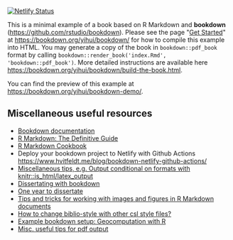 [![Netlify Status](https://api.netlify.com/api/v1/badges/be1b9c1b-d23a-483d-8493-07424a5422dc/deploy-status)](https://app.netlify.com/sites/ulis-thesis/deploys)

This is a minimal example of a book based on R Markdown and **bookdown** (https://github.com/rstudio/bookdown). Please see the page "[Get Started](https://bookdown.org/yihui/bookdown/get-started.html)" at https://bookdown.org/yihui/bookdown/ for how to compile this example into HTML. You may generate a copy of the book in `bookdown::pdf_book` format by calling `bookdown::render_book('index.Rmd', 'bookdown::pdf_book')`. More detailed instructions are available here https://bookdown.org/yihui/bookdown/build-the-book.html.
 
You can find the preview of this example at https://bookdown.org/yihui/bookdown-demo/.

## Miscellaneous useful resources

- [Bookdown documentation](https://bookdown.org)
- [R Markdown: The Definitive Guide](https://bookdown.org/yihui/rmarkdown/)
- [R Markdown Cookbook](https://bookdown.org/yihui/rmarkdown-cookbook/)
- Deploy your bookdown project to Netlify with Github Actions <https://www.hvitfeldt.me/blog/bookdown-netlify-github-actions/>
- [Miscellaneous tips, e.g. Output conditional on formats with knitr::is_html/latex_output](https://blog.earo.me/2019/10/26/reduce-frictions-rmd/)
- [Dissertating with bookdown](https://bookdown.org/thea_knowles/dissertating_rmd_presentation/nitty-gritty-stuff.html#reference-management)
- [One year to dissertate](https://livefreeordichotomize.com/2018/09/14/one-year-to-dissertate/)
- [Tips and tricks for working with images and figures in R Markdown documents](http://zevross.com/blog/2017/06/19/tips-and-tricks-for-working-with-images-and-figures-in-r-markdown-documents/)
- [How to change biblio-style with other csl style files?](https://github.com/pzhaonet/bookdownplus/issues/21)
- [Example bookdown setup: Geocomputation with R](https://github.com/Robinlovelace/geocompr/blob/master/_output.yml)
- [Misc. useful tips for pdf output](https://eddjberry.netlify.app/post/writing-your-thesis-with-bookdown/)
